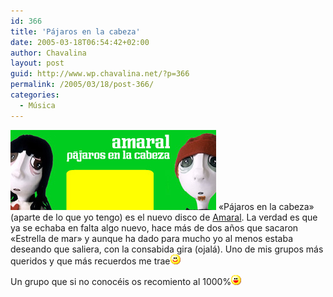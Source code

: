 ```yaml
---
id: 366
title: 'Pájaros en la cabeza'
date: 2005-03-18T06:54:42+02:00
author: Chavalina
layout: post
guid: http://www.wp.chavalina.net/?p=366
permalink: /2005/03/18/post-366/
categories:
  - Música
---
```

<img class="imgizqda" src="/imagenes/fotos/amaral-pajaros.jpg" alt="Mu&ntilde;ecos de Amaral y Juan Aguirre" /> «Pájaros en la cabeza» (aparte de lo que yo tengo) es el nuevo disco de <a href="http://www.amaral.es" target="_blank">Amaral</a>. La verdad es que ya se echaba en falta algo nuevo, hace más de dos a&ntilde;os que sacaron «Estrella de mar» y aunque ha dado para mucho yo al menos estaba deseando que saliera, con la consabida gira (ojalá). Uno de mis grupos más queridos y que más recuerdos me trae![emo](/imagenes/emoticonos/sonrisa.gif) 

Un grupo que si no conocéis os recomiento al 1000%![emo](/imagenes/emoticonos/risa.gif)